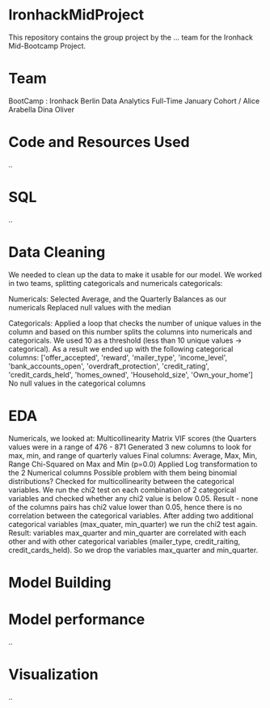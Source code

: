 # IronhackMidProject

This repository contains the group project by the ... team for the Ironhack Mid-Bootcamp Project.

# Team
BootCamp : Ironhack Berlin Data Analytics Full-Time January Cohort /
Alice
Arabella 
Dina
Oliver

# Code and Resources Used
..

# SQL
..

# Data Cleaning
We needed to clean up the data to make it usable for our model. We worked in two teams, splitting categoricals and numericals
categoricals:

Numericals:
Selected Average, and the Quarterly Balances as our numericals
Replaced null values with the median

Categoricals:
Applied a loop that checks the number of unique values in the column and based on this number splits the columns into numericals and categoricals. We used 10 as a threshold (less than 10 unique values -> categorical). As a result we ended up with the following categorical columns:
['offer_accepted',
 'reward',
 'mailer_type',
 'income_level',
 'bank_accounts_open',
 'overdraft_protection',
 'credit_rating',
 'credit_cards_held',
 'homes_owned',
 'Household_size',
 'Own_your_home']
No null values in the categorical columns


# EDA
Numericals, we looked at:
Multicollinearity Matrix
VIF scores (the Quarters values were in a range of 476 - 871
Generated 3 new columns to look for max, min, and range of quarterly values
Final columns: Average, Max, Min, Range
Chi-Squared on Max and Min (p=0.0)
Applied Log transformation to the 2 Numerical columns
Possible problem with them being binomial distributions?
Checked for multicollinearity between the categorical variables.
We run the chi2 test on each combination of 2 categorical variables and checked whether any chi2 value is below 0.05. Result - none of the columns pairs has chi2 value lower than 0.05, hence there is no correlation between the categorical variables.
After adding two additional categorical variables (max_quater, min_quarter) we run the chi2 test again.
Result: variables max_quarter and min_quarter are correlated with each other and with other categorical variables (mailer_type, credit_raiting, credit_cards_held). So we drop the variables max_quarter and min_quarter.

# Model Building



# Model performance
..

# Visualization
..
